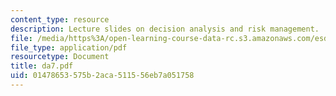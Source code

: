 ```yaml
---
content_type: resource
description: Lecture slides on decision analysis and risk management.
file: /media/https%3A/open-learning-course-data-rc.s3.amazonaws.com/esd-72-engineering-risk-benefit-analysis-spring-2007/01478653575b2aca511556eb7a051758_da7.pdf
file_type: application/pdf
resourcetype: Document
title: da7.pdf
uid: 01478653-575b-2aca-5115-56eb7a051758
---
```

